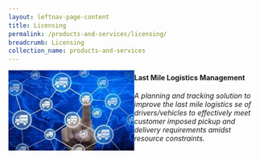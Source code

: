 ```yaml
---
layout: leftnav-page-content
title: Licensing
permalink: /products-and-services/licensing/
breadcrumb: Licensing
collection_name: products-and-services
---
```

<img src="/images/sme_tech_solution_1.jpg" align="left" style="width:250px;height:160px;align:left;padding-left:-100px">
<h4>Last Mile Logistics Management</h4>
<h6>A planning and tracking solution to improve the last mile logistics se of drivers/vehicles to effectively meet customer imposed pickup and delivery requirements amidst resource constraints.</h6>
